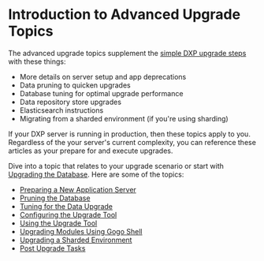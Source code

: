 # Introduction to Advanced Upgrade Topics

The advanced upgrade topics supplement the [simple DXP upgrade steps](../a-simple-dxp-upgrade.md) with these things:

* More details on server setup and app deprecations
* Data pruning to quicken upgrades
* Database tuning for optimal upgrade performance
* Data repository store upgrades
* Elasticsearch instructions
* Migrating from a sharded environment (if you're using sharding)

If your DXP server is running in production, then these topics apply to you. Regardless of the your server's current complexity, you can reference these articles as your prepare for and execute upgrades. 

Dive into a topic that relates to your upgrade scenario or start with [Upgrading the Database](./upgrading-the-database.md). Here are some of the topics:

* [Preparing a New Application Server](./preparing-a-new-application-server.md)
* [Pruning the Database](./pruning-the-database.md)
* [Tuning for the Data Upgrade](./tuning-for-the-data-upgrade.md)
* [Configuring the Upgrade Tool](./configuring-the-data-upgrade-tool.md)
* [Using the Upgrade Tool](./using-the-upgrade-tool.md)
* [Upgrading Modules Using Gogo Shell](./upgrading-modules-using-gogo-shell.md)
* [Upgrading a Sharded Environment](./upgrading-a-sharded-environment.md)
* [Post Upgrade Tasks](./post-upgrade-tasks.md)
